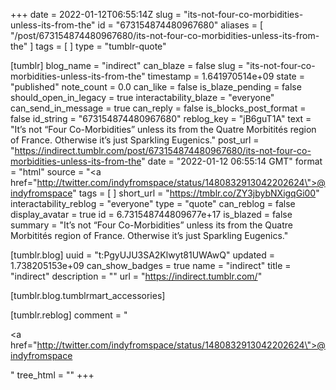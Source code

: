 +++
date = 2022-01-12T06:55:14Z
slug = "its-not-four-co-morbidities-unless-its-from-the"
id = "673154874480967680"
aliases = [ "/post/673154874480967680/its-not-four-co-morbidities-unless-its-from-the" ]
tags = [ ]
type = "tumblr-quote"

[tumblr]
blog_name = "indirect"
can_blaze = false
slug = "its-not-four-co-morbidities-unless-its-from-the"
timestamp = 1.641970514e+09
state = "published"
note_count = 0.0
can_like = false
is_blaze_pending = false
should_open_in_legacy = true
interactability_blaze = "everyone"
can_send_in_message = true
can_reply = false
is_blocks_post_format = false
id_string = "673154874480967680"
reblog_key = "jB6guT1A"
text = "It&rsquo;s not &ldquo;Four Co-Morbidities&rdquo; unless its from the Quatre Morbitités region of France. Otherwise it&rsquo;s just Sparkling Eugenics."
post_url = "https://indirect.tumblr.com/post/673154874480967680/its-not-four-co-morbidities-unless-its-from-the"
date = "2022-01-12 06:55:14 GMT"
format = "html"
source = "<a href=\"http://twitter.com/indyfromspace/status/1480832913042202624\">@indyfromspace</a>"
tags = [ ]
short_url = "https://tmblr.co/ZY3jbybNXigqGi00"
interactability_reblog = "everyone"
type = "quote"
can_reblog = false
display_avatar = true
id = 6.731548744809677e+17
is_blazed = false
summary = "It’s not “Four Co-Morbidities” unless its from the Quatre Morbitités region of France. Otherwise it’s just Sparkling Eugenics."

[tumblr.blog]
uuid = "t:PgyUJU3SA2Klwyt81UWAwQ"
updated = 1.738205153e+09
can_show_badges = true
name = "indirect"
title = "indirect"
description = ""
url = "https://indirect.tumblr.com/"

[tumblr.blog.tumblrmart_accessories]

[tumblr.reblog]
comment = "<p><a href=\"http://twitter.com/indyfromspace/status/1480832913042202624\">@indyfromspace</a></p>"
tree_html = ""
+++
